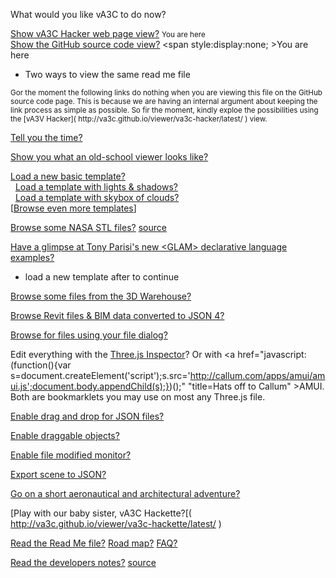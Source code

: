 
What would you like vA3C to do now?

[Show vA3C Hacker web page view?]( http://va3c.github.io/viewer/va3c-hacker/latest/ "browse files with vA3C Hacker" ) <small>You are here</small>  
[Show the GitHub source code view?]( https://github.com/va3c/viewer/tree/gh-pages/va3c-hacker "View or edit code with GitHub") <span style:display:none; >You are here</span>  
- Two ways to view the same read me file


<small>
Gor the moment the following links do nothing when you are viewing this file on the GitHub source code page.
This is because we are having an internal argument about keeping the link process as simple as possible.
So fir the moment, kindly exploe the possibilities using the [vA3V Hacker]( http://va3c.github.io/viewer/va3c-hacker/latest/ ) view.
</small>

[Tell you the time?]( #demo-tell-you-the-time.js "listen carefully..." )

[Show you what an old-school viewer looks like?]( #dispatch-file-by-hash.js#../../va3c-viewer-html5/r8dev/va3c-viewer-r8dev.html#autocrapdoodle#noBackground#noGrid#noAxis#noGround "Hacker is faster, cheaper, smarter" )

[Load a new basic template?]( #dispatch-file-by-hash.js#../templates/template-basic.html "You can add files to this space..." )  
  &nbsp;  [Load a template with lights & shadows?]( #dispatch-file-by-hash.js#../templates/template-lights-shadows.html )  
  &nbsp;  [Load a template with skybox of clouds?]( #dispatch-file-by-hash.js#../templates/template-skybox.html )  
[[Browse even more templates]( #browse-templates.js )]  

<!--
[Browse some NASA STL files?]( #read-markdown.js#../../../nasa-samples/readme.md# ) 
-->

[Browse some NASA STL files?]( #dispatch-file-by-hash.js#../../../nasa-samples/browse-nasa-stl-models.html#displayInfo ) [source]( https://github.com/va3c/va3c.github.io/tree/master/nasa-samples )

[Have a glimpse at Tony Parisi's new &lt;GLAM> declarative language examples?]( #view-glam-models.js "make your style sheets 3D smarter" )  
- load a new template after to continue

<!--
[Browse some files from the 3D Warehouse?]( #browse-3dwarehouse-json-files.js "Collada files converted to JSON 3" )
-->
[Browse some files from the 3D Warehouse?]( #dispatch-file-by-hash.js#../../../3d-warehouse-samples/va3c-hacker-r2-3dev.html#displayInfo "Collada files converted to JSON 3" )

[Browse Revit files & BIM data converted to JSON 4?]( #browse-revit-json4-files.js "Thanks Jeremy!" )

[Browse for files using your file dialog?]( #browse-using-file-dialog.js "" )


Edit everything with the <a href="javascript:(function(){var script=document.createElement('script');script.type='text/javascript';script.src='https://rawgit.com/zz85/zz85-bookmarklets/master/js/ThreeInspector.js';document.body.appendChild(script);})()" title="Why invent your own when you can stand on the shoulders of giants?" >Three.js Inspector</a>?
Or with <a href="javascript:(function(){var s=document.createElement('script');s.src='http://callum.com/apps/amui/amui.js';document.body.appendChild(s);})();" "title=Hats off to Callum" >AMUI</a>. 
Both are bookmarklets you may use on most any Three.js file.


[Enable drag and drop for JSON files?]( #enable-drag-and-drop-json-files.js )

[Enable draggable objects?]( #enable-draggable-objects.js )

[Enable file modified monitor?]( #enable-file-modified-monitor.js "Thanks to Ben Howe" )

[Export scene to JSON?]( #export-scene-to-json.js )


[Go on a short aeronautical and architectural adventure?]( #demo-aeronautical-architectural.js "Makes heavy use of resources." ) 

[Play with our baby sister, vA3C Hackette?[( http://va3c.github.io/viewer/va3c-hackette/latest/ )

[Read the Read Me file?]( #read-markdown.js#../readme.md "You can view Hacker inside the Readme inside Hacker" ) [Road map?]( #read-markdown.js#../road-map.md ) [FAQ?]( #read-markdown.js#../faq.md )

[Read the developers notes?]( #read-markdown.js#../dev-notes.md "Developer? ROFL!") [source]( https://github.com/va3c/viewer/tree/gh-pages/va3c-hacker )



